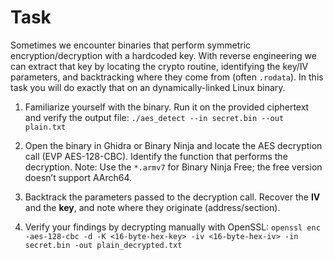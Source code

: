 # Task

Sometimes we encounter binaries that perform symmetric encryption/decryption with a hardcoded key. With reverse engineering we can extract that key by locating the crypto routine, identifying the key/IV parameters, and backtracking where they come from (often `.rodata`). In this task you will do exactly that on an dynamically-linked Linux binary.

1. Familiarize yourself with the binary. Run it on the provided ciphertext and verify the output file: `./aes_detect --in secret.bin --out plain.txt`

2. Open the binary in Ghidra or Binary Ninja and locate the AES decryption call (EVP AES-128-CBC). Identify the function that performs the decryption. Note: Use the `*.armv7` for Binary Ninja Free; the free version doesn’t support AArch64.

3. Backtrack the parameters passed to the decryption call. Recover the **IV** and the **key**, and note where they originate (address/section).

4. Verify your findings by decrypting manually with OpenSSL: `openssl enc -aes-128-cbc -d -K <16-byte-hex-key> -iv <16-byte-hex-iv> -in secret.bin -out plain_decrypted.txt`